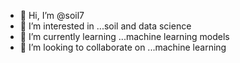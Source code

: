 - 👋 Hi, I’m @soil7
- 👀 I’m interested in ...soil and data science
- 🌱 I’m currently learning ...machine learning models
- 💞️ I’m looking to collaborate on ...machine learning
  

<!---
soil7/soil7 is a ✨ special ✨ repository because its `README.md` (this file) appears on your GitHub profile.
You can click the Preview link to take a look at your changes.
--->
